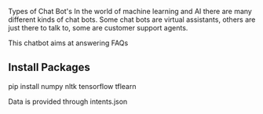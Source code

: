 Types of Chat Bot's
In the world of machine learning and AI there are many different kinds of chat bots. 
Some chat bots are virtual assistants, others are just there to talk to, some are customer support agents.

This chatbot aims at answering FAQs


Install Packages
------------------
pip install numpy nltk tensorflow tflearn

Data is provided through intents.json
